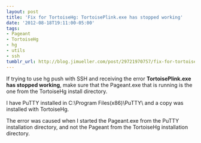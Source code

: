 ```yaml
---
layout: post
title: 'Fix for TortoiseHg: TortoisePlink.exe has stopped working'
date: '2012-08-18T19:11:00-05:00'
tags:
- Pageant
- TortoiseHg
- hg
- utils
- ssh
tumblr_url: http://blog.jimueller.com/post/29721970757/fix-for-tortoisehg-tortoiseplink-exe-has-stopped
---
```

If trying to use hg push with SSH and receiving the error **TortoisePlink.exe has stopped working**, make sure that the Pageant.exe that is running is the one from the TortoiseHg install directory.

I have PuTTY installed in C:\Program Files(x86)\PuTTY\ and a copy was installed with TortoiseHg.

The error was caused when I started the Pageant.exe from the PuTTY installation directory, and not the Pageant from the TortoiseHg installation directory.

